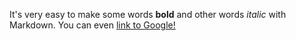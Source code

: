 
It's very easy to make some words **bold** and other words *italic* with Markdown. You can even [link to Google!](https://mahdiarabpour.github.io)
